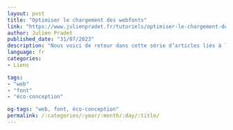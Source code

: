 ```yaml
---
layout: post
title: "Optimiser le chargement des webfonts"
link: "https://www.julienpradet.fr/tutoriels/optimiser-le-chargement-des-fonts"
author: Julien Pradet
published_date: "31/07/2023"
description: "Nous voici de retour dans cette série d’articles liés à la web performance. Cette semaine, je vous propose de se concentrer sur les polices d’écriture. C’est souvent un élément essentiel de la charte graphique de votre site web. C’est aussi un élément qui peut ruiner vos performances s’il n’est pas bien géré. Nous allons donc voir dans cet article les différentes configurations possibles et ce qu’il est pertinent de gérer pour améliorer au maximum la performance ressentie par vos utilisateurices. Si vous ressentez le besoin d’avoir plus d’accompagnement dans votre entreprise pour mettre en place ces sujets, n’hésitez pas à me contacter par mail. Peut-être pouvons-nous travailler ensemble pour proposer la meilleure expérience à vos utilisateurices ?"
language: fr
categories:
- Liens

tags:
- "web"
- "font"
- "éco-conception"

og-tags: "web, font, éco-conception"
permalink: /:categories/:year/:month/:day/:title/
---
```

